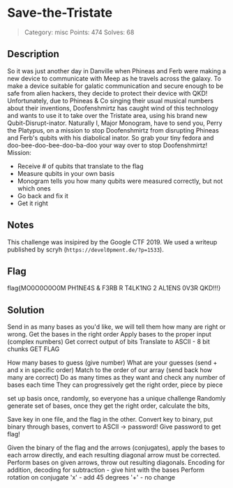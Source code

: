 # Save-the-Tristate
> Category: misc
> Points: 474
> Solves: 68

## Description
So it was just another day in Danville when Phineas and Ferb were making a new device to communicate with Meep as he travels across the galaxy. To make a device suitable for galatic communication and secure enough to be safe from alien hackers, they decide to protect their device with QKD! Unfortunately, due to Phineas & Co singing their usual musical numbers about their inventions, Doofenshmirtz has caught wind of this technology and wants to use it to take over the Tristate area, using his brand new Qubit-Disrupt-inator. Naturally I, Major Monogram, have to send you, Perry the Platypus, on a mission to stop Doofenshmirtz from disrupting Phineas and Ferb's qubits with his diabolical inator. So grab your tiny fedora and doo-bee-doo-bee-doo-ba-doo your way over to stop Doofenshmirtz! Mission:
<ul>
  <li>Receive # of qubits that translate to the flag</li>
  <li>Measure qubits in your own basis</li>
  <li>Monogram tells you how many qubits were measured correctly, but not which ones</li>
  <li>Go back and fix it</li>
  <li>Get it right</li>
</ul>

## Notes
This challenge was insipired by the Google CTF 2019. We used a writeup published by scryh (`https://devel0pment.de/?p=1533`).


## Flag
flag{MO0O0O0O0M PH1NE4S & F3RB R T4LK1NG 2 AL1ENS 0V3R QKD!!!}

## Solution
Send in as many bases as you'd like, we will tell them how many are right or wrong.
Get the bases in the right order
Apply bases to the proper input (complex numbers)
Get correct output of bits
Translate to ASCII - 8 bit chunks
GET FLAG


How many bases to guess (give number)
What are your guesses (send + and x in specific order)
Match to the order of our array (send back how many are correct)
Do as many times as they want and check any number of bases each time
They can progressively get the right order, piece by piece

set up basis once, randomly, so everyone has a unique challenge
Randomly generate set of bases, once they get the right order, calculate the bits,

Save key in one file, and the flag in the other.
Convert key to binary, put binary through bases, convert to ASCII -> password!
Give password to get flag!

Given the binary of the flag and the arrows (conjugates), apply the bases to each arrow directly, and each resulting diagonal arrow must be corrected.
Perform bases on given arrows, throw out resulting diagonals.
Encoding for addition, decoding for subtraction - give hint with the bases
Perform rotation on conjugate
'x' - add 45 degrees
'+' - no change
